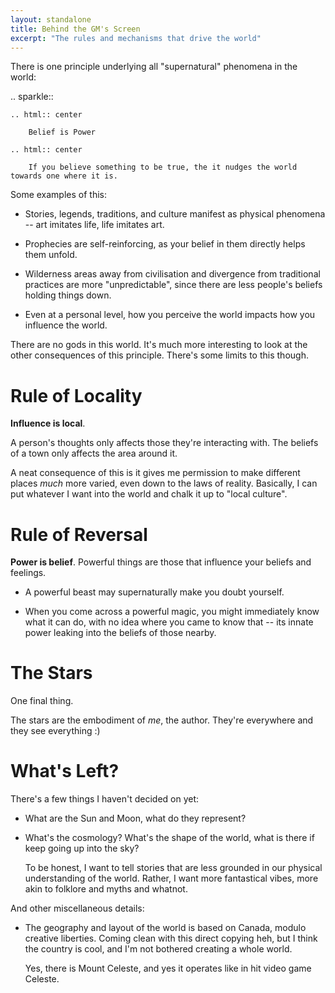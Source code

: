 ```yaml
---
layout: standalone
title: Behind the GM's Screen
excerpt: "The rules and mechanisms that drive the world"
---
```


There is one principle underlying all "supernatural" phenomena in the world:

.. sparkle::

	.. html:: center

		Belief is Power

	.. html:: center

		If you believe something to be true, the it nudges the world towards one where it is.

Some examples of this:

- Stories, legends, traditions, and culture manifest as physical phenomena -- art imitates life, life imitates art.

- Prophecies are self-reinforcing, as your belief in them directly helps them unfold.

- Wilderness areas away from civilisation and divergence from traditional practices are more "unpredictable", since there are less people's beliefs holding things down.

- Even at a personal level, how you perceive the world impacts how you influence the world.

There are no gods in this world.
It's much more interesting to look at the other consequences of this principle.
There's some limits to this though.

# Rule of Locality

**Influence is local**.

A person's thoughts only affects those they're interacting with.
The beliefs of a town only affects the area around it.

A neat consequence of this is it gives me permission to make different places _much_ more varied, even down to the laws of reality.
Basically, I can put whatever I want into the world and chalk it up to "local culture".

# Rule of Reversal

**Power is belief**.
Powerful things are those that influence your beliefs and feelings.

- A powerful beast may supernaturally make you doubt yourself.

- When you come across a powerful magic, you might immediately know what it can do, with no idea where you came to know that -- its innate power leaking into the beliefs of those nearby.

# The Stars

One final thing.

The stars are the embodiment of _me_, the author.
They're everywhere and they see everything :)

# What's Left?

There's a few things I haven't decided on yet:

- What are the Sun and Moon, what do they represent?

- What's the cosmology?
	What's the shape of the world, what is there if keep going up into the sky?

	To be honest, I want to tell stories that are less grounded in our physical understanding of the world.
	Rather, I want more fantastical vibes, more akin to folklore and myths and whatnot.

And other miscellaneous details:

- The geography and layout of the world is based on Canada, modulo creative liberties.
	Coming clean with this direct copying heh, but I think the country is cool, and I'm not bothered creating a whole world.

	Yes, there is Mount Celeste, and yes it operates like in hit video game Celeste.
